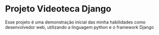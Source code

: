 # Projeto Videoteca Django

Esse projeto é uma demonstração inicial das minha habilidades como desenvolvedor web, utilizando
a linguagem python e o framework Django